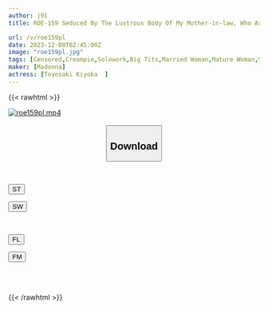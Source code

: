 ```yaml
---
author: j91
title: ROE-159 Seduced By The Lustrous Body Of My Mother-in-law, Who Aspires To Be An Underwear Model... Kiyoka Toyosaki Drowns In Her Instincts Over And Over Again For A Week

url: /v/roe159pl
date: 2023-12-08T02:45:00Z
image: "roe159pl.jpg"
tags: [Censored,Creampie,Solowork,Big Tits,Married Woman,Mature Woman,Stepmother	 ]
maker: [Madonna]
actress: [Toyosaki Kiyoka  ]
---
```



{{< rawhtml >}}

<div class="video" data-videoid="lGMQGVMDQZs7KL1">
    <a href="javascript:;">
        <img src="/v/roe159pl/roe159pl.jpg" width="WIDTH" height="HEIGHT" alt="roe159pl.mp4" loading="lazy">
    </a>
</div>

<script type="text/javascript" src="https://j91.asia/asset/on-demand-st.js"></script>

<br>
  <link rel="stylesheet" href="https://j91.asia/asset/bs5.css">
  
  <center>
  <button class="btn btn-primary" type="button" data-bs-toggle="collapse" data-bs-target=".multi-collapse" aria-expanded="false" aria-controls="multiCollapseExample1 multiCollapseExample2"><h2>Download</h2></button></center>
</p>
<div class="row">
  <div class="col">
    <div class="collapse multi-collapse" id="multiCollapseExample1">
      <div class="card card-body">
	      	      <br>
<div class="buttons">  
<p><a href="https://streamtape.to/v/lGMQGVMDQZs7KL1" target="_blank"><button class="btn-hover color-3"><i class="fa fa-download"></i> ST</button></a></p>
<p><a href="https://flaswish.com/q7rtw97ds59x" target="_blank"><button class="btn-hover color-2"><i class="fa fa-download"></i> SW</button></a></p></div>
    </div>
  </div>
</div>
  <div class="col">
    <div class="collapse multi-collapse" id="multiCollapseExample2">
      <div class="card card-body">
	      <br>
<div class="buttons">
<p><a href="javascript:;" target="_blank"><button class="btn-hover color-9"><i class="fa fa-download"></i> FL</button></a></p>
<p><a href="javascript:;" target="_blank"><button class="btn-hover color-8"><i class="fa fa-download"></i> FM</button></a></p></div>
<br><br>
      </div>
    </div>
  </div>
</div>

{{< /rawhtml >}}